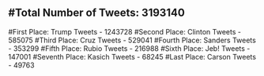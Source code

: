 #Total Number of Tweets: 3193140 
---
#First Place: Trump Tweets - 1243728
#Second Place: Clinton Tweets - 585075
#Third Place: Cruz Tweets - 529041
#Fourth Place: Sanders Tweets - 353299
#Fifth Place: Rubio Tweets - 216988
#Sixth Place: Jeb! Tweets - 147001
#Seventh Place: Kasich Tweets - 68245
#Last Place: Carson Tweets - 49763
